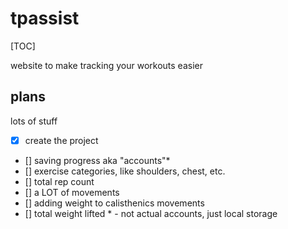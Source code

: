 # tpassist

[TOC]

website to make tracking your workouts easier

## plans
lots of stuff
- [x] create the project
- [] saving progress aka "accounts"*
- [] exercise categories, like shoulders, chest, etc.
- [] total rep count
- [] a LOT of movements
- [] adding weight to calisthenics movements
- [] total weight lifted
\* - not actual accounts, just local storage
